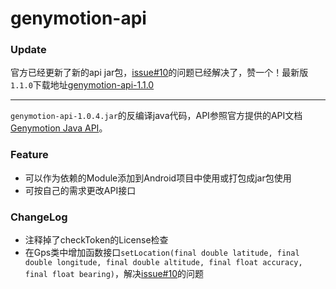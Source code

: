 # genymotion-api

### Update

官方已经更新了新的api jar包，[issue#10](https://github.com/Genymobile/genymotion-binocle/issues/10)的问题已经解决了，赞一个！最新版`1.1.0`下载地址[genymotion-api-1.1.0](http://api.genymotion.com/repositories/releases/com/genymotion/api/genymotion-api/1.1.0/)

----

`genymotion-api-1.0.4.jar`的反编译java代码，API参照官方提供的API文档[Genymotion Java API](https://cloud.genymotion.com/static/external/javadoc/index.html)。

### Feature

- 可以作为依赖的Module添加到Android项目中使用或打包成jar包使用
- 可按自己的需求更改API接口

### ChangeLog

- 注释掉了checkToken的License检查
- 在Gps类中增加函数接口`setLocation(final double latitude, final double longitude, final double altitude, final float accuracy, final float bearing)`，解决[issue#10](https://github.com/Genymobile/genymotion-binocle/issues/10)的问题

